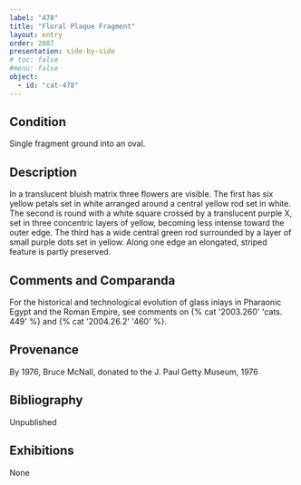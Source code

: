 ```yaml
---
label: "478"
title: "Floral Plaque Fragment"
layout: entry
order: 2087
presentation: side-by-side
# toc: false
#menu: false 
object:
  - id: "cat-478"
---
```

## Condition

Single fragment ground into an oval.

## Description

In a translucent bluish matrix three flowers are visible. The first has six yellow petals set in white arranged around a central yellow rod set in white. The second is round with a white square crossed by a translucent purple X, set in three concentric layers of yellow, becoming less intense toward the outer edge. The third has a wide central green rod surrounded by a layer of small purple dots set in yellow. Along one edge an elongated, striped feature is partly preserved.

## Comments and Comparanda

For the historical and technological evolution of glass inlays in Pharaonic Egypt and the Roman Empire, see comments on {% cat '2003.260' 'cats. 449' %} and {% cat '2004.26.2' '460' %}.

## Provenance

By 1976, Bruce McNall, donated to the J. Paul Getty Museum, 1976

## Bibliography

Unpublished

## Exhibitions

None